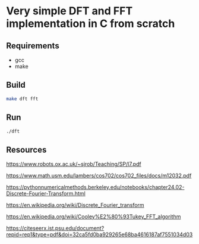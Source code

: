 # Very simple DFT and FFT implementation in C from scratch

## Requirements

- gcc
- make

## Build

```bash
make dft fft
```

## Run

```bash
./dft
```

## Resources

https://www.robots.ox.ac.uk/~sjrob/Teaching/SP/l7.pdf

https://www.math.usm.edu/lambers/cos702/cos702_files/docs/m12032.pdf

https://pythonnumericalmethods.berkeley.edu/notebooks/chapter24.02-Discrete-Fourier-Transform.html

https://en.wikipedia.org/wiki/Discrete_Fourier_transform

https://en.wikipedia.org/wiki/Cooley%E2%80%93Tukey_FFT_algorithm

https://citeseerx.ist.psu.edu/document?repid=rep1&type=pdf&doi=32ca5fd0ba929265e68ba4616187af7551034d03

